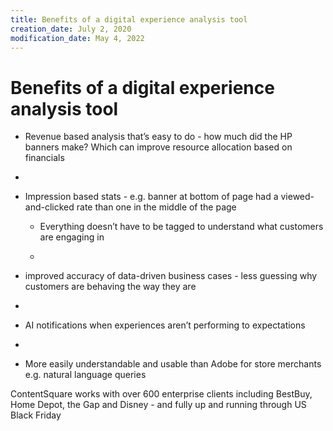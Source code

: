 ```yaml
---
title: Benefits of a digital experience analysis tool
creation_date: July 2, 2020
modification_date: May 4, 2022
---
```



# Benefits of a digital experience analysis tool

- Revenue based analysis that’s easy to do - how much did the HP banners make? Which can improve resource allocation based on financials 

- 

- Impression based stats - e.g. banner at bottom of page had a viewed-and-clicked rate than one in the middle of the page 
	- Everything doesn’t have to be tagged to understand what customers are engaging in

	- 

- improved accuracy of data-driven business cases - less guessing why customers are behaving the way they are

- 

- AI notifications when experiences aren’t performing to expectations

- 

- More easily understandable and usable than Adobe for store merchants e.g. natural language queries

ContentSquare works with over 600 enterprise clients including BestBuy, Home Depot, the Gap and Disney - and fully up and running through US Black Friday
